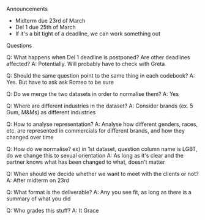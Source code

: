Announcements
- Midterm due 23rd of March
- Del 1 due 25th of March
- If it's a bit tight of a deadline, we can work something out

Questions

Q: What happens when Del 1 deadline is postponed? Are other deadlines affected?
A: Potentially. Will probably have to check with Greta

Q: Should the same question point to the same thing in each codebook?
A: Yes. But have to ask ask Romeo to be sure

Q: Do we merge the two datasets in order to normalise them?
A: Yes

Q: Where are different industries in the dataset?
A: Consider brands (ex. 5 Gum, M&Ms) as different industries

Q: How to analyse representation?
A: Analyse how different genders, races, etc. are represented in commercials for different brands, and how they changed over time

Q: How do we normalise? ex) in 1st dataset, question column name is LGBT, do we change this to sexual orientation
A: As long as it's clear and the partner knows what has been changed to what, doesn't matter

Q: When should we decide whether we want to meet with the clients or not?
A: After midterm on 23rd

Q: What format is the deliverable?
A: Any you see fit, as long as there is a summary of what you did

Q: Who grades this stuff?
A: It Grace
